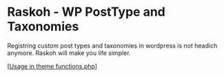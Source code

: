 # Raskoh - WP PostType and Taxonomies

Registring custom post types and taxonomies in wordpress is not headich anymore. Raskoh will make you life simpler.

[[Usage in theme functions.php](https://raw.githubusercontent.com/azeemhassni/Raskoh/master/code-capture.PNG)]

